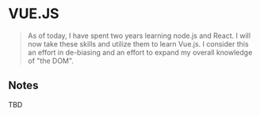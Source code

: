 # VUE.JS

> As of today, I have spent two years learning node.js and React. I will now take these skills and utilize them to learn Vue.js. I consider this an effort in de-biasing and an effort to expand my overall knowledge of "the DOM".

## Notes

TBD